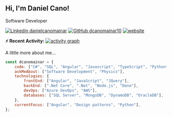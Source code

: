  <h2> Hi, I'm Daniel Cano! </h2>

Software Developer

<!-- [![Twitter: dcanomainar](https://img.shields.io/twitter/follow/dcanomainar?style=social)](https://twitter.com/dcanomainar) -->
[![Linkedin danielcanomainar](https://img.shields.io/badge/-danielcanomainar-blue?style=flat-square&logo=Linkedin&logoColor=white&link=www.linkedin.com/in/dcanomainar)](https://linkedin.com/in/dcanomainar)
[![GitHub dcanomainar10](https://img.shields.io/github/followers/dcanomainar10?label=follow&style=social)](https://github.com/dcanomainar10)
[![website](https://img.shields.io/badge/Website-46a2f1.svg?&style=flat-square&logo=Google-Chrome&logoColor=white&link=https://dcanomainar10.github.io)](https://dcanomainar10.github.io)

**:zap: Recent Activity:**
[![activity graph](https://github-readme-activity-graph.vercel.app/graph?username=dcanomainar10&custom_title=Daniel%27s%20Activity%20Graph&theme=react&hide_border=true)](https://github.com/ashutosh00710/github-readme-activity-graph)

 A little more about me...  

```javascript
const dcanomainar = {
    code: ["C#", "SQL", "Angular", "Javascript", "TypeScript", "Python", "R", "Matlab"],
    askMeAbout: ["Software Development", "Physics"],
    technologies: {
        frontEnd: ["Angular", "JavaScript", "JQuery"],
        backEnd: [".Net Core", ".Net", "Node.js", "Deno"],
        devOps: ["Azure DevOps", "AWS"],
        databases: ["SQL Server", "MongoDB", "DynamoDB", "OracleDB"],
    },
    currentFocus: ["Angular", "Design patterns", "Python"],
};
```

